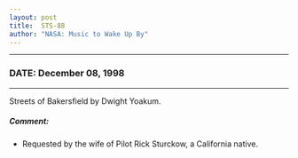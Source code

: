 ```yaml
---
layout: post
title:  STS-88
author: "NASA: Music to Wake Up By"
---
```


----
### DATE: December 08, 1998
----
Streets of Bakersfield by Dwight Yoakum.

##### Comment:
* Requested by the wife of Pilot Rick Sturckow, a California native.
